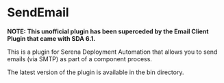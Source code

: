 SendEmail
=========

**NOTE: This unofficial plugin has been superceded by the Email Client Plugin that came with SDA 6.1.** 

This is a plugin for Serena Deployment Automation that allows you to send emails (via SMTP) as part of a 
component process.

The latest version of the plugin is available in the bin directory.
